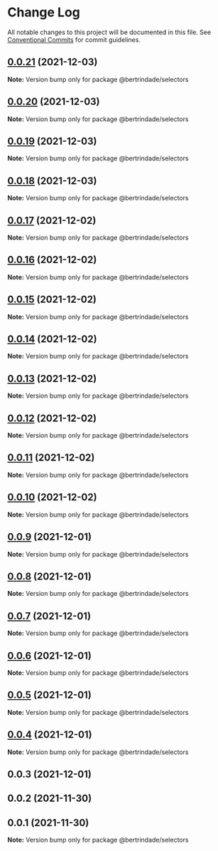# Change Log

All notable changes to this project will be documented in this file.
See [Conventional Commits](https://conventionalcommits.org) for commit guidelines.

## [0.0.21](https://github.com/berTrindade/lerna/compare/@bertrindade/selectors@0.0.20...@bertrindade/selectors@0.0.21) (2021-12-03)

**Note:** Version bump only for package @bertrindade/selectors





## [0.0.20](https://github.com/berTrindade/lerna/compare/@bertrindade/selectors@0.0.19...@bertrindade/selectors@0.0.20) (2021-12-03)

**Note:** Version bump only for package @bertrindade/selectors





## [0.0.19](https://github.com/berTrindade/lerna/compare/@bertrindade/selectors@0.0.18...@bertrindade/selectors@0.0.19) (2021-12-03)

**Note:** Version bump only for package @bertrindade/selectors





## [0.0.18](https://github.com/berTrindade/lerna/compare/@bertrindade/selectors@0.0.17...@bertrindade/selectors@0.0.18) (2021-12-03)

**Note:** Version bump only for package @bertrindade/selectors





## [0.0.17](https://github.com/berTrindade/lerna/compare/@bertrindade/selectors@0.0.16...@bertrindade/selectors@0.0.17) (2021-12-02)

**Note:** Version bump only for package @bertrindade/selectors





## [0.0.16](https://github.com/berTrindade/lerna/compare/@bertrindade/selectors@0.0.15...@bertrindade/selectors@0.0.16) (2021-12-02)

**Note:** Version bump only for package @bertrindade/selectors





## [0.0.15](https://github.com/berTrindade/lerna/compare/@bertrindade/selectors@0.0.14...@bertrindade/selectors@0.0.15) (2021-12-02)

**Note:** Version bump only for package @bertrindade/selectors





## [0.0.14](https://github.com/berTrindade/lerna/compare/@bertrindade/selectors@0.0.13...@bertrindade/selectors@0.0.14) (2021-12-02)

**Note:** Version bump only for package @bertrindade/selectors





## [0.0.13](https://github.com/berTrindade/lerna/compare/@bertrindade/selectors@0.0.12...@bertrindade/selectors@0.0.13) (2021-12-02)

**Note:** Version bump only for package @bertrindade/selectors





## [0.0.12](https://github.com/berTrindade/lerna/compare/@bertrindade/selectors@0.0.11...@bertrindade/selectors@0.0.12) (2021-12-02)

**Note:** Version bump only for package @bertrindade/selectors





## [0.0.11](https://github.com/berTrindade/lerna/compare/@bertrindade/selectors@0.0.10...@bertrindade/selectors@0.0.11) (2021-12-02)

**Note:** Version bump only for package @bertrindade/selectors





## [0.0.10](https://github.com/berTrindade/lerna/compare/@bertrindade/selectors@0.0.9...@bertrindade/selectors@0.0.10) (2021-12-02)

**Note:** Version bump only for package @bertrindade/selectors





## [0.0.9](https://github.com/berTrindade/lerna/compare/@bertrindade/selectors@0.0.8...@bertrindade/selectors@0.0.9) (2021-12-01)

**Note:** Version bump only for package @bertrindade/selectors





## [0.0.8](https://github.com/berTrindade/lerna/compare/@bertrindade/selectors@0.0.7...@bertrindade/selectors@0.0.8) (2021-12-01)

**Note:** Version bump only for package @bertrindade/selectors





## [0.0.7](https://github.com/berTrindade/lerna/compare/@bertrindade/selectors@0.0.6...@bertrindade/selectors@0.0.7) (2021-12-01)

**Note:** Version bump only for package @bertrindade/selectors





## [0.0.6](https://github.com/berTrindade/lerna/compare/@bertrindade/selectors@0.0.5...@bertrindade/selectors@0.0.6) (2021-12-01)

**Note:** Version bump only for package @bertrindade/selectors





## [0.0.5](https://github.com/berTrindade/lerna/compare/@bertrindade/selectors@0.0.4...@bertrindade/selectors@0.0.5) (2021-12-01)

**Note:** Version bump only for package @bertrindade/selectors





## [0.0.4](https://github.com/berTrindade/lerna/compare/@bertrindade/selectors@0.0.3...@bertrindade/selectors@0.0.4) (2021-12-01)

**Note:** Version bump only for package @bertrindade/selectors





## 0.0.3 (2021-12-01)



## 0.0.2 (2021-11-30)



## 0.0.1 (2021-11-30)

**Note:** Version bump only for package @bertrindade/selectors
